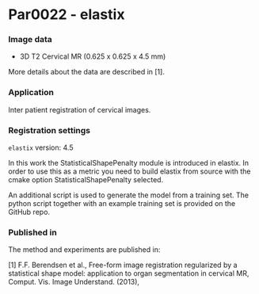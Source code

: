 # Par0022 - elastix

###  Image data

* 3D T2 Cervical MR (0.625 x 0.625 x 4.5 mm)

More details about the data are described in [1].

###  Application

Inter patient registration of cervical images.

###  Registration settings

`elastix` version: 4.5

In this work the StatisticalShapePenalty module is introduced in elastix. In order to use this as a metric you need to build elastix from source with the cmake option StatisticalShapePenalty selected.

An additional script is used to generate the model from a training set. The python script together with an example training set is provided on the GitHub repo.

###  Published in

The method and experiments are published in:

[1] F.F. Berendsen et al., Free-form image registration regularized by a statistical shape model: application to organ segmentation in cervical MR, Comput. Vis. Image Understand. (2013),
